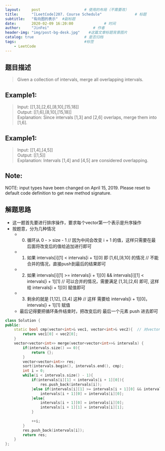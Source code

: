 ```yaml
---
layout:     post                    # 使用的布局（不需要改） 
title:      "[LeetCode]207. Course Schedule"               # 标题  
subtitle:   "有向图的表示"  #副标题 
date:       2020-02-09 16:20:00              # 时间 
author:     "JinFei"                    # 作者 
header-img: "img/post-bg-desk.jpg"    #这篇文章标题背景图片 
catalog: true                       # 是否归档 
tags:                               #标签     
    - LeetCode 
---
```


## 题目描述
> Given a collection of intervals, merge all overlapping intervals. <br>

## Example1:
 
> Input: [[1,3],[2,6],[8,10],[15,18]] <br> 
Output: [[1,6],[8,10],[15,18]] <br>
Explanation: Since intervals [1,3] and [2,6] overlaps, merge them into [1,6].  <br>

## Example1:
 
> Input: [[1,4],[4,5]] <br>
Output: [[1,5]] <br>
Explanation: Intervals [1,4] and [4,5] are considered overlapping. <br>


## Note:
NOTE: input types have been changed on April 15, 2019. Please reset to default code definition to get new method signature.

    
## 解题思路

- 这一题首先要进行排序操作，要求每个vector第一个表示是升序操作
- 按题意，分为几种情况
  - 0. 循环从 0 - > size - 1 // 因为中间会改变 i + 1 的值，这样只需要在最后面将改变后的值给追加进行即可
  - 1. 如果 intervals[i][1] < intervals[i + 1][0] 即 [1,6],[8,10] 的情况    // 不能合并的情况，直接push到最后的结果即可
  - 2. 如果 intervals[i][1] >= intervals[i + 1][0] && intervals[i][1] < intervals[i + 1][1]  // 可以合并的情况，需要满足 [1,3],[2,6] 即可, 这样 给 intervals[i + 1][0] 赋值即可
  - 3. 剩余的就是 [1,12], [3,4] 这种    //  这样 需要给 intervals[i + 1][0]， intervals[i + 1][1] 赋值
  - 最后记得要把循环条件结束时，把改变后的 最后一个元素 push 进去即可

```C++
class Solution {
public:
    static bool cmp(vector<int>& vec1, vector<int>& vec2){  // 对vector<vector<int>> 进行排序，则形参为里面解除一层的vector<int>引用
        return vec1[0] < vec2[0];
    }
    vector<vector<int>> merge(vector<vector<int>>& intervals) {
        if(intervals.size() == 0){
            return {};
        }
        vector<vector<int>> res;
        sort(intervals.begin(), intervals.end(), cmp);
        int i = 0;
        while(i < intervals.size() - 1){
            if(intervals[i][1] < intervals[i + 1][0]){
                res.push_back(intervals[i]);
            }else if(intervals[i][1] >= intervals[i + 1][0] && intervals[i][1] < intervals[i + 1][1]){
                intervals[i + 1][0] = intervals[i][0];
            }else{
                intervals[i + 1][0] = intervals[i][0];
                intervals[i + 1][1] = intervals[i][1];
            }
                
            ++i;
        }
        res.push_back(intervals[i]);
        return res;
    }
};
```

